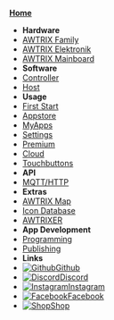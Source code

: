 [**Home**](en-en/)
- **Hardware**
- [AWTRIX Family](en-en/awtrix_family.md)
- [AWTRIX Elektronik](en-en/hardware.md)
- [AWTRIX Mainboard](en-en/pcb.md)
- **Software**
- [Controller](en-en/controller.md)
- [Host](en-en/host.md)
- **Usage**
- [First Start](en-en/firststart.md)
- [Appstore](en-en/appstore.md)
- [MyApps](en-en/myapps.md)
- [Settings](en-en/settings.md)
- [Premium](en-en/premium.md)
- [Cloud](en-en/cloud.md)
- [Touchbuttons](en-en/touch.md)
- **API**
- [MQTT/HTTP](en-en/api.md)
- **Extras**
- [AWTRIX Map](en-en/map.md)
- [Icon Database](en-en/icondb.md)
- [AWTRIXER](en-en/awtrixer.md)
- **App Development**
- [Programming](en-en/appcoding.md)
- [Publishing](en-en/appreview.md)
- **Links**
- [![Github](https://awtrixdocs.blueforcer.de/assets/icons/github.svg)Github](https://github.com/awtrix)
- [![Discord](https://awtrixdocs.blueforcer.de/assets/icons/discord.svg)Discord](https://discord.com/invite/EhzeZDyspzs)
- [![Instagram](https://awtrixdocs.blueforcer.de/assets/icons/instagram.svg)Instagram](https://instagram.com/awtrix2.0)
- [![Facebook](https://awtrixdocs.blueforcer.de/assets/icons/facebook.svg)Facebook](https://www.facebook.com/groups/126493104851075)
- [![Shop](https://awtrixdocs.blueforcer.de/assets/icons/shop.svg)Shop](https://blueforcer.de/shop/)
